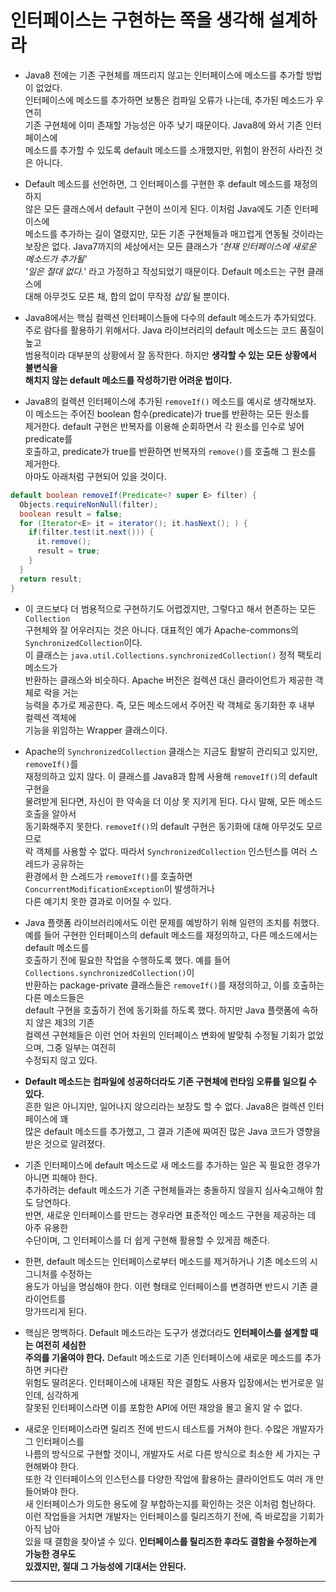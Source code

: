 # 인터페이스는 구현하는 쪽을 생각해 설계하라

- Java8 전에는 기존 구현체를 깨뜨리지 않고는 인터페이스에 메소드를 추가할 방법이 없었다.  
  인터페이스에 메소드를 추가하면 보통은 컴파일 오류가 나는데, 추가된 메소드가 우연히  
  기존 구현체에 이미 존재할 가능성은 아주 낮기 때문이다. Java8에 와서 기존 인터페이스에  
  메소드를 추가할 수 있도록 default 메소드를 소개했지만, 위험이 완전히 사라진 것은 아니다.

- Default 메소드를 선언하면, 그 인터페이스를 구현한 후 default 메소드를 재정의하지  
  않은 모든 클래스에서 default 구현이 쓰이게 된다. 이처럼 Java에도 기존 인터페이스에  
  메소드를 추가하는 길이 열렸지만, 모든 기존 구현체들과 매끄럽게 연동될 것이라는  
  보장은 없다. Java7까지의 세상에서는 모든 클래스가 _'현재 인터페이스에 새로운 메소드가 추가될'_  
  _'일은 절대 없다._' 라고 가정하고 작성되었기 때문이다. Default 메소드는 구현 클래스에  
  대해 아무것도 모른 채, 합의 없이 무작정 _삽입_ 될 뿐이다.

- Java8에서는 핵심 컬렉션 인터페이스들에 다수의 default 메소드가 추가되었다.  
  주로 람다를 활용하기 위해서다. Java 라이브러리의 default 메소드는 코드 품질이 높고  
  범용적이라 대부분의 상황에서 잘 동작한다. 하지만 **생각할 수 있는 모든 상황에서 불변식을**  
  **해치지 않는 default 메소드를 작성하기란 어려운 법이다.**

- Java8의 컬렉션 인터페이스에 추가된 `removeIf()` 메소드를 예시로 생각해보자.  
  이 메소드는 주어진 boolean 함수(predicate)가 true를 반환하는 모든 원소를  
  제거한다. default 구현은 반복자를 이용해 순회하면서 각 원소를 인수로 넣어 predicate를  
  호출하고, predicate가 true를 반환하면 반복자의 `remove()`를 호출해 그 원소를 제거한다.  
  아마도 아래처럼 구현되어 있을 것이다.

```java
default boolean removeIf(Predicate<? super E> filter) {
  Objects.requireNonNull(filter);
  boolean result = false;
  for (Iterator<E> it = iterator(); it.hasNext(); ) {
    if(filter.test(it.next())) {
      it.remove();
      result = true;
    }
  }
  return result;
}
```

- 이 코드보다 더 범용적으로 구현하기도 어렵겠지만, 그렇다고 해서 현존하는 모든 `Collection`  
  구현체와 잘 어우러지는 것은 아니다. 대표적인 예가 Apache-commons의 `SynchronizedCollection`이다.  
  이 클래스는 `java.util.Collections.synchronizedCollection()` 정적 팩토리 메소드가  
  반환하는 클래스와 비슷하다. Apache 버전은 컬렉션 대신 클라이언트가 제공한 객체로 락을 거는  
  능력을 추가로 제공한다. 즉, 모든 메소드에서 주어진 락 객체로 동기화한 후 내부 컬렉션 객체에  
  기능을 위임하는 Wrapper 클래스이다.

- Apache의 `SynchronizedCollection` 클래스는 지금도 활발히 관리되고 있지만, `removeIf()`를  
  재정의하고 있지 않다. 이 클래스를 Java8과 함께 사용해 `removeIf()`의 default 구현을  
  물려받게 된다면, 자신이 한 약속을 더 이상 못 지키게 된다. 다시 말해, 모든 메소드 호출을 알아서  
  동기화해주지 못한다. `removeIf()`의 default 구현은 동기화에 대해 아무것도 모르므로  
  락 객체를 사용할 수 없다. 따라서 `SynchronizedCollection` 인스턴스를 여러 스레드가 공유하는  
  환경에서 한 스레드가 `removeIf()`를 호출하면 `ConcurrentModificationException`이 발생하거나  
  다른 예기치 못한 결과로 이어질 수 있다.

- Java 플랫폼 라이브러리에서도 이런 문제를 예방하기 위해 일련의 조치를 취했다.  
  예를 들어 구현한 인터페이스의 default 메소드를 재정의하고, 다른 메소드에서는 default 메소드를  
  호출하기 전에 필요한 작업을 수행하도록 했다. 예를 들어 `Collections.synchronizedCollection()`이  
  반환하는 package-private 클래스들은 `removeIf()`를 재정의하고, 이를 호출하는 다른 메소드들은  
  default 구현을 호출하기 전에 동기화를 하도록 했다. 하지만 Java 플랫폼에 속하지 않은 제3의 기존  
  컬렉션 구현체들은 이런 언어 차원의 인터페이스 변화에 발맞춰 수정될 기회가 없었으며, 그중 일부는 여전히  
  수정되지 않고 있다.

- **Default 메소드는 컴파일에 성공하더라도 기존 구현체에 런타임 오류를 일으킬 수 있다.**  
  흔한 일은 아니지만, 일어나지 않으리라는 보장도 할 수 없다. Java8은 컬렉션 인터페이스에 꽤  
  많은 default 메소드를 추가했고, 그 결과 기존에 짜여진 많은 Java 코드가 영향을  
  받은 것으로 알려졌다.

- 기존 인터페이스에 default 메소드로 새 메소드를 추가하는 일은 꼭 필요한 경우가 아니면 피해야 한다.  
  추가하려는 default 메소드가 기존 구현체들과는 충돌하지 않을지 심사숙고해야 함도 당연하다.  
  반면, 새로운 인터페이스를 만드는 경우라면 표준적인 메소드 구현을 제공하는 데 아주 유용한  
  수단이며, 그 인터페이스를 더 쉽게 구현해 활용할 수 있게끔 해준다.

- 한편, default 메소드는 인터페이스로부터 메소드를 제거하거나 기존 메소드의 시그니처를 수정하는  
  용도가 아님을 명심해야 한다. 이런 형태로 인터페이스를 변경하면 반드시 기존 클라이언트를  
  망가뜨리게 된다.

- 핵심은 명백하다. Default 메소드라는 도구가 생겼더라도 **인터페이스를 설계할 때는 여전히 세심한**  
  **주의를 기울여야 한다.** Default 메소드로 기존 인터페이스에 새로운 메소드를 추가하면 커다란  
  위험도 딸려온다. 인터페이스에 내재된 작은 결함도 사용자 입장에서는 번거로운 일인데, 심각하게  
  잘못된 인터페이스라면 이를 포함한 API에 어떤 재앙을 몰고 올지 알 수 없다.

- 새로운 인터페이스라면 릴리즈 전에 반드시 테스트를 거쳐야 한다. 수많은 개발자가 그 인터페이스를  
  나름의 방식으로 구현할 것이니, 개발자도 서로 다른 방식으로 최소한 세 가지는 구현해봐야 한다.  
  또한 각 인터페이스의 인스턴스를 다양한 작업에 활용하는 클라이언트도 여러 개 만들어봐야 한다.  
  새 인터페이스가 의도한 용도에 잘 부합하는지를 확인하는 것은 이처럼 험난하다.  
  이런 작업들을 거치면 개발자는 인터페이스를 릴리즈하기 전에, 즉 바로잡을 기회가 아직 남아  
  있을 때 결함을 찾아낼 수 있다. **인터페이스를 릴리즈한 후라도 결함을 수정하는게 가능한 경우도**  
  **있겠지만, 절대 그 가능성에 기대서는 안된다.**

---
